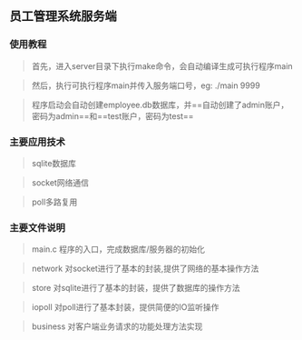 
## 员工管理系统服务端
### 使用教程
>首先，进入server目录下执行make命令，会自动编译生成可执行程序main

>然后，执行可执行程序main并传入服务端口号，eg: ./main 9999

>程序启动会自动创建employee.db数据库，并==自动创建了admin账户，密码为admin==和==test账户，密码为test==

### 主要应用技术
>sqlite数据库

>socket网络通信

>poll多路复用

### 主要文件说明
>main.c 程序的入口，完成数据库/服务器的初始化

>network 对socket进行了基本的封装,提供了网络的基本操作方法

>store 对sqlite进行了基本的封装，提供了数据库的操作方法

>iopoll 对poll进行了基本封装，提供简便的IO监听操作

>business 对客户端业务请求的功能处理方法实现
